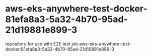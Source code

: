 # aws-eks-anywhere-test-docker-81efa8a3-5a32-4b70-95ad-21d19881e899-3
repository for use with E2E test job aws-eks-anywhere-test-docker:81efa8a3-5a32-4b70-95ad-21d19881e899-3
